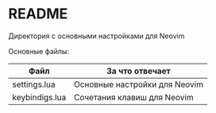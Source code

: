 # README

Директория с основными настройками для Neovim

Основные файлы:

| Файл           | За что отвечает               |
|----------------|-------------------------------|
| settings.lua   | Основные настройки для Neovim |
| keybindigs.lua | Сочетания клавиш для Neovim   |
